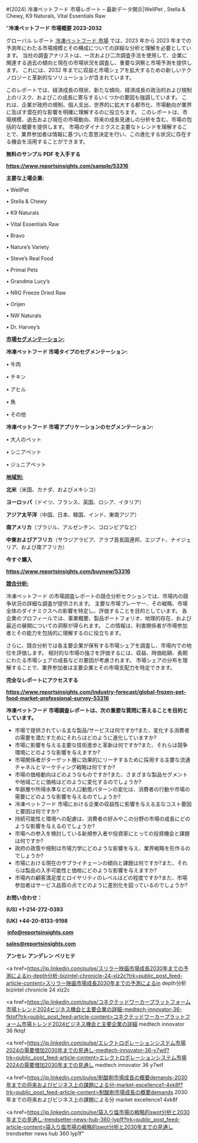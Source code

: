 #(2024) 冷凍ペットフード 市場レポート – 最新データ開示|WellPet , Stella & Chewy, K9 Naturals, Vital Essentials Raw

"<strong>冷凍ペットフード 市場概要 2023-2032</strong>

グローバル レポート <a href=https://www.reportsinsights.com/sample/53316>冷凍ペットフード 市場</a> では、2023 年から 2023 年までの予測年にわたる市場規模とその構成についての詳細な分析と理解を必要としています。 当社の調査アナリストは、一次および二次調査手法を使用して、企業に関連する過去の傾向と現在の市場状況を調査し、重要な洞察と市場予測を提供します。 これには、2032 年までに収益と市場シェアを拡大​​するための新しいテクノロジーと革新的なソリューションが含まれています。

このレポートでは、経済成長の現状、新たな傾向、経済成長の政治的および規制上のリスク、およびこの成長に寄与するいくつかの要因も強調しています。 これは、企業が政府の規制、個人支出、世界的に拡大する都市化、市場動向が業界に及ぼす潜在的な影響を明確に理解するのに役立ちます。 このレポートは、市場規模、過去および現在の市場動向、将来の成長見通しの分析を含む、市場の包括的な概要を提供します。 市場のダイナミクスと主要なトレンドを理解することで、業界参加者は情報に基づいた意思決定を行い、この進化する状況に存在する機会を活用することができます。

<strong><b>無料のサンプル PDF を入手する</b></strong>

<a href=https://www.reportsinsights.com/sample/53316><strong><u>https://www.reportsinsights.com/sample/53316</u></strong></a>

<strong>主要な上場企業:</strong>

• WellPet 

• Stella & Chewy

• K9 Naturals

• Vital Essentials Raw

• Bravo

• Nature’s Variety

• Steve’s Real Food

• Primal Pets

• Grandma Lucy’s

• NRG Freeze Dried Raw

• Orijen

• NW Naturals

• Dr. Harvey’s

<strong><u>市場セグメンテーション</u></strong><strong><u>:</u></strong>

<strong>冷凍ペットフード 市場タイプのセグメンテーション:</strong>

• 牛肉

• チキン

• アヒル

• 魚

• その他

<strong>冷凍ペットフード 市場アプリケーションのセグメンテーション:</strong>

• 大人のペット

• シニアペット

• ジュニアペット

<strong><u>地域別</u></strong><strong><u>:</u></strong>

<strong>北米</strong>（米国、カナダ、およびメキシコ）

<strong>ヨーロッパ</strong>（ドイツ、フランス、英国、ロシア、イタリア）

<strong>アジア太平洋</strong>（中国、日本、韓国、インド、東南アジア）

<strong>南アメリカ</strong>（ブラジル、アルゼンチン、コロンビアなど）

<strong>中東およびアフリカ</strong>（サウジアラビア、アラブ首長国連邦、エジプト、ナイジェリア、および南アフリカ）

<strong>今すぐ購入</strong>

<a href=https://www.reportsinsights.com/buynow/53316><strong><u>https://www.reportsinsights.com/buynow/53316</u></strong></a>

<strong><u>競合分析:</u></strong>

冷凍ペットフード の市場調査レポートの競合分析セクションでは、市場内の競争状況の詳細な調査が提供されます。 主要な市場プレーヤー、その戦略、市場全体のダイナミクスへの影響を特定し、評価することを目的としています。 各企業のプロフィールでは、事業概要、製品ポートフォリオ、地理的存在、および最近の展開についての洞察が得られます。 この情報は、利害関係者が市場参加者とその能力を包括的に理解するのに役立ちます。

さらに、競合分析では各主要企業が保有する市場シェアを調査し、市場内での地位を評価します。 相対的な市場の強さを評価するには、収益、時価総額、長期にわたる市場シェアの成長などの要因が考慮されます。 市場シェアの分布を理解することで、業界参加者は主要企業とその市場支配力を特定できます。

<strong>完全なレポートにアクセスする</strong>

<a href=https://www.reportsinsights.com/industry-forecast/global-frozen-pet-food-market-professional-survey-53316><strong><u><b>https://www.reportsinsights.com/industry-forecast/global-frozen-pet-food-market-professional-survey-53316</b></u></strong></a>

<strong><b>冷凍ペットフード 市場調査レポートは、次の重要な質問に答えることを目的としています。</b></strong>
<ul>
  <li>市場で提供されている主な製品/サービスは何ですか?また、変化する消費者の需要を満たすためにそれらはどのように進化していますか?</li>
  <li>市場に影響を与える主要な技術進歩と革新は何ですか?また、それらは競争環境にどのような影響を与えますか?</li>
  <li>市場関係者がターゲット層に効果的にリーチするために採用する主要な流通チャネルとマーケティング戦略は何ですか?</li>
  <li>市場の価格動向はどのようなものですか?また、さまざまな製品セグメントや地域ごとに価格はどのように変化するのでしょうか?</li>
  <li>年齢層や所得水準などの人口動態パターンの変化は、消費者の行動や市場の需要にどのような影響を与えるのでしょうか?</li>
  <li>冷凍ペットフード 市場における企業の収益性に影響を与える主なコスト要因と要因は何ですか?</li>
  <li>持続可能性と環境への配慮は、消費者の好みやこの分野の市場の成長にどのような影響を与えるのでしょうか?</li>
  <li>市場への参入を検討している新規参入者や投資家にとっての投資機会と課題は何ですか?</li>
  <li>政府の政策や規制は市場力学にどのような影響を与え、業界戦略を形作るのでしょうか?</li>
  <li>市場における現在のサプライチェーンの傾向と課題は何ですか?また、それらは製品の入手可能性と価格にどのような影響を与えますか?</li>
  <li>市場内の顧客満足度とロイヤリティのレベルはどの程度ですか?また、市場参加者はサービス品質の点でどのように差別化を図っているのでしょうか?</li>
</ul>
<strong>お問い合わせ：</strong>

<strong>(US) +1-214-272-0393</strong>

<strong>(UK) +44-20-8133-9198</strong>

<strong> </strong><a href=info@reportsinsights.com><strong><u>info@reportsinsights.com</u></strong></a>

<a href=sales@reportsinsights.com><strong><u>sales@reportsinsights.com</u></strong></a>

<strong>アンセレ アンデレン ベリヒテ</strong>

<a href=https://jp.linkedin.com/pulse/スリラー映画市場成長2030年までの予測によるin-depth分析-bizintel-chronicle-24-xlz2c?trk=public_post_feed-article-content>スリラー映画市場成長2030年までの予測によるin depth分析 bizintel chronicle 24 xlz2c</a>

<a href=https://jp.linkedin.com/pulse/コネクテッドワーカープラットフォーム市場トレンド2024ビジネス機会と主要企業の詳細-medtech-innovator-36-fktqf?trk=public_post_feed-article-content>コネクテッドワーカープラットフォーム市場トレンド2024ビジネス機会と主要企業の詳細 medtech innovator 36 fktqf</a>

<a href=https://jp.linkedin.com/pulse/エレクトロポレーションシステム市場2024の需要増加2030年までの見通し-medtech-innovator-36-y7wif?trk=public_post_feed-article-content>エレクトロポレーションシステム市場2024の需要増加2030年までの見通し medtech innovator 36 y7wif</a>

<a href=https://jp.linkedin.com/pulse/制酸剤市場成長の概要demands-2030年までの将来およびビジネス上の課題による分-market-excellence1-4xk8f?trk=public_post_feed-article-content>制酸剤市場成長の概要demands 2030年までの将来およびビジネス上の課題による分 market excellence1 4xk8f</a>

<a href=https://jp.linkedin.com/pulse/袋入り塩市場の戦略的swot分析と2030年までの見通し-trendsetter-news-hub-360-lyp1f?trk=public_post_feed-article-content>袋入り塩市場の戦略的swot分析と2030年までの見通し trendsetter news hub 360 lyp1f</a>"
